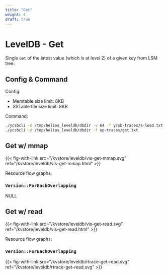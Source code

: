 ```yaml
---
title: "Get"
weight: 4
draft: true
---
```


# LevelDB - Get

Single `Get` of the latest value (which is at level 2) of a given key from LSM tree.


## Config & Command

Config:

- Memtable size limit: 8KB
- SSTable file size limit: 8KB

Command:

```bash
./ycsbcli -d /tmp/helios_leveldb/dbdir -v 64 -f ycsb-traces/a-load.txt --mlim 8192 --flim 8192
./ycsbcli -d /tmp/helios_leveldb/dbdir -f op-traces/get.txt
```


## Get w/ mmap

{{< fig-with-link src="/kvstore/leveldb/vis-get-mmap.svg" ref="/kvstore/leveldb/vis-get-mmap.html" >}}

Resource flow graphs:

### `Version::ForEachOverlapping`

NULL


## Get w/ read

{{< fig-with-link src="/kvstore/leveldb/vis-get-read.svg" ref="/kvstore/leveldb/vis-get-read.html" >}}

Resource flow graphs:

### `Version::ForEachOverlapping`

{{< fig-with-link src="/kvstore/leveldb/rtrace-get-read.svg" ref="/kvstore/leveldb/rtrace-get-read.svg" >}}
